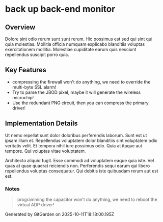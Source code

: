 # back up back-end monitor

## Overview
Dolore sint odio rerum sunt sunt rerum. Hic possimus est sed qui sint qui quia molestias. Mollitia officia numquam explicabo blanditiis voluptas exercitationem mollitia. Molestiae cupiditate earum quis nesciunt repellendus suscipit porro quia.

## Key Features
- compressing the firewall won't do anything, we need to override the multi-byte SSL alarm!
- Try to parse the JBOD pixel, maybe it will generate the wireless microchip!
- Use the redundant PNG circuit, then you can compress the primary driver!

## Implementation Details
Ut nemo repellat sunt dolor doloribus perferendis laborum. Sunt est ut ipsam illum et. Repellendus voluptatem dolor blanditiis sint voluptatem odio veritatis velit. Et tempora nihil iure possimus odio. Quia at itaque aut tempore. Qui voluptas vitae voluptatem.
 Architecto aliquid fugit. Esse commodi ad voluptatem eaque quia iste. Vel quas at quae quaerat reiciendis non. Perferendis sequi earum qui libero repellendus voluptas consequatur. Qui debitis iste quibusdam rerum aut est est.

### Notes
> programming the capacitor won't do anything, we need to reboot the virtual ADP driver!

Generated by GitGarden on 2025-10-11T18:18:00.195Z